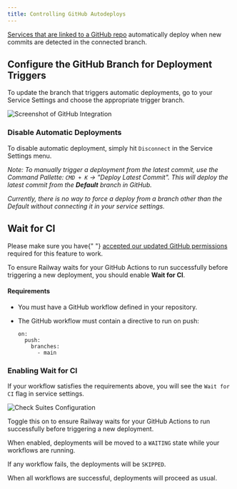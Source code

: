 ```yaml
---
title: Controlling GitHub Autodeploys
---
```


[Services that are linked to a GitHub repo](/guides/services#deploying-from-a-github-repo) automatically deploy when new commits are detected in the connected branch.

## Configure the GitHub Branch for Deployment Triggers

To update the branch that triggers automatic deployments, go to your Service Settings and choose the appropriate trigger branch.

<Image
src="https://res.cloudinary.com/railway/image/upload/v1713907838/docs/triggerBranch_tzf9q3.png"
alt="Screenshot of GitHub Integration"
layout="responsive"
width={903} height={523} quality={80} />

### Disable Automatic Deployments

To disable automatic deployment, simply hit `Disconnect` in the Service Settings menu.

*Note: To manually trigger a deployment from the latest commit, use the Command Pallette: `CMD + K` -> "Deploy Latest Commit".  This will deploy the latest commit from the **Default** branch in GitHub.*

*Currently, there is no way to force a deploy from a branch other than the Default without connecting it in your service settings.*

## Wait for CI

<Banner variant="info">
  Please make sure you have{" "}
  <a href="https://github.com/settings/installations" target="_blank">accepted our updated GitHub permissions</a>
  required for this feature to work.
</Banner>

To ensure Railway waits for your GitHub Actions to run successfully before triggering a new deployment, you should enable **Wait for CI**.

#### Requirements

- You must have a GitHub workflow defined in your repository.  
- The GitHub workflow must contain a directive to run on push:

    ```plaintext
    on:
      push:
        branches:
          - main
    ```

### Enabling Wait for CI

If your workflow satisfies the requirements above, you will see the `Wait for CI` flag in service settings.

<Image src="https://res.cloudinary.com/railway/image/upload/v1730324753/docs/deployments/waitforci_dkfsxy.png" alt="Check Suites Configuration" layout="responsive" width={1340} height={392} quality={80} />

Toggle this on to ensure Railway waits for your GitHub Actions to run successfully before triggering a new deployment.

When enabled, deployments will be moved to a `WAITING` state while your workflows are running.

If any workflow fails, the deployments will be `SKIPPED`.

When all workflows are successful, deployments will proceed as usual.
